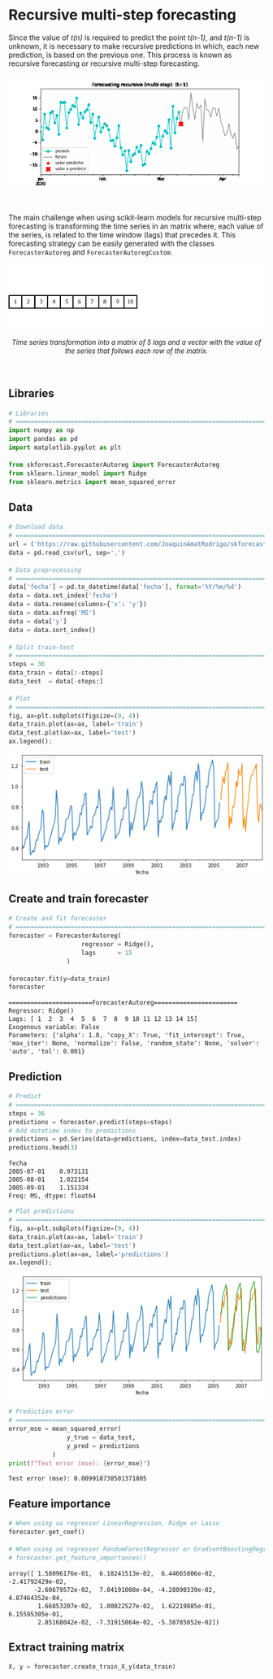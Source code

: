 # Recursive multi-step forecasting

Since the value of *t(n)* is required to predict the point *t(n-1)*, and *t(n-1)* is unknown, it is necessary to make recursive predictions in which, each new prediction, is based on the previous one. This process is known as recursive forecasting or recursive multi-step forecasting.

<p><img src="../img/forecasting_multi-step.gif" alt="forecasting-python" title="forecasting-python"></p>

<br>

The main challenge when using scikit-learn models for recursive multi-step forecasting is transforming the time series in an matrix where, each value of the series, is related to the time window (lags) that precedes it. This forecasting strategy can be easily generated with the classes `ForecasterAutoreg` and `ForecasterAutoregCustom`.

<p><img src="../img/transform_timeseries.gif" alt="forecasting-python" title="forecasting-python"></p>

<center><font size="2.5"> <i>Time series  transformation into a matrix of 5 lags and a vector with the value of the series that follows each row of the matrix.</i></font></center>
<br><br>


## Libraries

```python
# Libraries
# ==============================================================================
import numpy as np
import pandas as pd
import matplotlib.pyplot as plt

from skforecast.ForecasterAutoreg import ForecasterAutoreg
from sklearn.linear_model import Ridge
from sklearn.metrics import mean_squared_error
```
## Data

```python
# Download data
# ==============================================================================
url = ('https://raw.githubusercontent.com/JoaquinAmatRodrigo/skforecast/master/data/h2o.csv')
data = pd.read_csv(url, sep=',')

# Data preprocessing
# ==============================================================================
data['fecha'] = pd.to_datetime(data['fecha'], format='%Y/%m/%d')
data = data.set_index('fecha')
data = data.rename(columns={'x': 'y'})
data = data.asfreq('MS')
data = data['y']
data = data.sort_index()

# Split train-test
# ==============================================================================
steps = 36
data_train = data[:-steps]
data_test  = data[-steps:]

# Plot
# ==============================================================================
fig, ax=plt.subplots(figsize=(9, 4))
data_train.plot(ax=ax, label='train')
data_test.plot(ax=ax, label='test')
ax.legend();
```
<img src="../img/data.png">


## Create and train forecaster


```python
# Create and fit forecaster
# ==============================================================================
forecaster = ForecasterAutoreg(
                    regressor = Ridge(),
                    lags      = 15
                )

forecaster.fit(y=data_train)
forecaster
```

```
=======================ForecasterAutoreg=======================
Regressor: Ridge()
Lags: [ 1  2  3  4  5  6  7  8  9 10 11 12 13 14 15]
Exogenous variable: False
Parameters: {'alpha': 1.0, 'copy_X': True, 'fit_intercept': True, 'max_iter': None, 'normalize': False, 'random_state': None, 'solver': 'auto', 'tol': 0.001}
```

## Prediction 

```python
# Predict
# ==============================================================================
steps = 36
predictions = forecaster.predict(steps=steps)
# Add datetime index to predictions
predictions = pd.Series(data=predictions, index=data_test.index)
predictions.head(3)
```

```
fecha
2005-07-01    0.973131
2005-08-01    1.022154
2005-09-01    1.151334
Freq: MS, dtype: float64
```

```python
# Plot predictions
# ==============================================================================
fig, ax=plt.subplots(figsize=(9, 4))
data_train.plot(ax=ax, label='train')
data_test.plot(ax=ax, label='test')
predictions.plot(ax=ax, label='predictions')
ax.legend();
```

<img src="../img/prediction.png">

```python
# Prediction error
# ==============================================================================
error_mse = mean_squared_error(
                y_true = data_test,
                y_pred = predictions
            )
print(f"Test error (mse): {error_mse}")
```

```
Test error (mse): 0.009918738501371805
```

## Feature importance

```python
# When using as regressor LinearRegression, Ridge or Lasso
forecaster.get_coef()

# When using as regressor RandomForestRegressor or GradientBoostingRegressor
# forecaster.get_feature_importances()
```

```
array([ 1.58096176e-01,  6.18241513e-02,  6.44665806e-02, -2.41792429e-02,
       -2.60679572e-02,  7.04191008e-04, -4.28090339e-02,  4.87464352e-04,
        1.66853207e-02,  1.00022527e-02,  1.62219885e-01,  6.15595305e-01,
        2.85168042e-02, -7.31915864e-02, -5.38785052e-02])
```

## Extract training matrix

```python
X, y = forecaster.create_train_X_y(data_train)
```